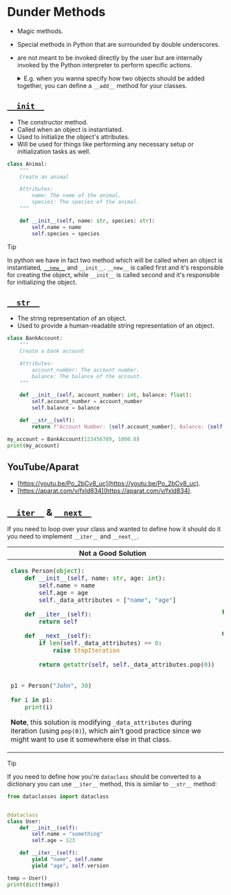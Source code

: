 # Dunder Methods

- Magic methods.
- Special methods in Python that are surrounded by double underscores.
- are not meant to be invoked directly by the user but are internally invoked by the Python interpreter to perform specific actions.

  <details>
  <summary>E.g. when you wanna specify how two objects should be added together, you can define a <code>__add__</code> method for your classes.</summary>

  ```py
  class Account:
    def __init__(self, balance: float):
        self.balance = balance
  class Credit:
      def __init__(self, amount: float):
          self.amount = amount
      def __add__(self, account: Account) -> float:
          return account.balance + self.amount
  my_account = Account(100)
  my_credit = Credit(20)
  print(my_credit + my_account)
  ```

  </details>

## [`__init__`](https://docs.python.org/3/reference/datamodel.html#object.__init__)

- The constructor method.
- Called when an object is instantiated.
- Used to initialize the object's attributes.
- Will be used for things like performing any necessary setup or initialization tasks as well.

```py
class Animal:
    """
    Create an animal

    Attributes:
        name: The name of the animal.
        species: The species of the animal.
    """

    def __init__(self, name: str, species: str):
        self.name = name
        self.species = species
```

> [!TIP]
>
> In python we have in fact two method which will be called when an object is instantiated, [`__new__`](https://docs.python.org/3/reference/datamodel.html#object.__new__) and `__init__`. `__new__` is called first and it's responsible for creating the object, while `__init__` is called second and it's responsible for initializing the object.

## [`__str__`](https://docs.python.org/3/reference/datamodel.html#object.__str__)

- The string representation of an object.
- Used to provide a human-readable string representation of an object.

```py
class BankAccount:
    """
    Create a bank account

    Attributes:
        account_number: The account number.
        balance: The balance of the account.
    """

    def __init__(self, account_number: int, balance: float):
        self.account_number = account_number
        self.balance = balance

    def __str__(self):
        return f"Account Number: {self.account_number}, Balance: {self.balance}"

my_account = BankAccount(123456789, 1000.0)
print(my_account)
```

## YouTube/Aparat

- [https://youtu.be/Po_2bCv8_uc](https://youtu.be/Po_2bCv8_uc).
- [https://aparat.com/v/fxld834](https://aparat.com/v/fxld834).

## [`__iter__`](https://docs.python.org/3/library/stdtypes.html#container.__iter__) & [`__next__`](https://docs.python.org/3/library/stdtypes.html#iterator.__next__)

If you need to loop over your class and wanted to define how it should do it you need to implement `__iter__` and `__next__`.

<table>
<thead><tr><th>Not a Good Solution</th><th><a href="../09-generators/README.md">Generators</a></th><th><code>__iter__</code> & <code>__next__</code></th></tr></thead>
<tbody><tr><td>

```py
class Person(object):
    def __init__(self, name: str, age: int):
        self.name = name
        self.age = age
        self._data_attributes = ["name", "age"]

    def __iter__(self):
        return self

    def __next__(self):
        if len(self._data_attributes) == 0:
            raise StopIteration

        return getattr(self, self._data_attributes.pop(0))


p1 = Person("John", 30)

for i in p1:
    print(i)
```

**Note**, this solution is modifying `_data_attributes` during iteration (using `pop(0)`), which ain't good practice since we might want to use it somewhere else in that class.

</td><td>

```py
from typing import Iterator


class Person(object):
    def __init__(self, name: str, age: int):
        self.name = name
        self.age = age
        self._data_attributes = ["name", "age"]

    def __iter__(self) -> Iterator[str | int]:
        # return (getattr(self, attr) for attr in self._data_attributes)
        for attr_name in self._data_attributes:
            yield getattr(self, attr_name)
```

</td><td>

```py
class Person(object):
    def __init__(self, name: str, age: int):
        self.name = name
        self.age = age
        self._data_attributes = ["name", "age"]
        self._index = 0  # Track iteration state

    def __iter__(self):
        self._index = 0  # Reset for new iterations
        return self

    def __next__(self):
        if self._index >= len(self._data_attributes):
            raise StopIteration
        attr_name = self._data_attributes[self._index]
        self._index += 1
        return getattr(self, attr_name)
```

</td></tr></tbody>
</table>

> [!TIP]
>
> If you need to define how you're `dataclass` should be converted to a dictionary you can use `__iter__` method, this is similar to `__str__` method:
>
> ```py
> from dataclasses import dataclass
> 
> 
> @dataclass
> class User:
>     def __init__(self):
>         self.name = "something"
>         self.age = 123
>
>     def __iter__(self):
>         yield "name", self.name
>         yield "age", self.version
>
> temp = User()
> print(dict(temp))
> ```
